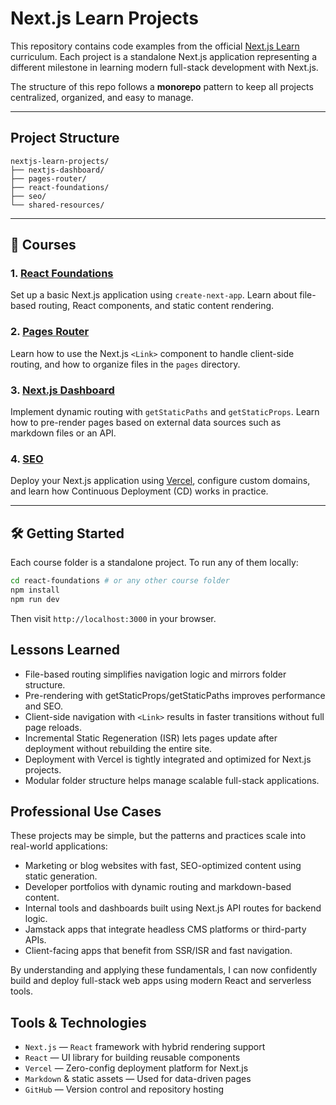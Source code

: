 # Next.js Learn Projects

This repository contains code examples from the official [Next.js Learn](https://nextjs.org/learn) curriculum. Each project is a standalone Next.js application representing a different milestone in learning modern full-stack development with Next.js.

The structure of this repo follows a **monorepo** pattern to keep all projects centralized, organized, and easy to manage.

---

## Project Structure

```
nextjs-learn-projects/
├── nextjs-dashboard/
├── pages-router/
├── react-foundations/
├── seo/
└── shared-resources/
```

---

## 🚀 Courses

### 1. [React Foundations](./react-foundations)

Set up a basic Next.js application using `create-next-app`. Learn about file-based routing, React components, and static content rendering.

### 2. [Pages Router](./pages-router)

Learn how to use the Next.js `<Link>` component to handle client-side routing, and how to organize files in the `pages` directory.

### 3. [Next.js Dashboard](./nextjs-dashboard)

Implement dynamic routing with `getStaticPaths` and `getStaticProps`. Learn how to pre-render pages based on external data sources such as markdown files or an API.

### 4. [SEO](./seo)

Deploy your Next.js application using [Vercel](https://vercel.com), configure custom domains, and learn how Continuous Deployment (CD) works in practice.

---

## 🛠 Getting Started

Each course folder is a standalone project. To run any of them locally:

```bash
cd react-foundations # or any other course folder
npm install
npm run dev
```

Then visit `http://localhost:3000` in your browser.

## Lessons Learned

- File-based routing simplifies navigation logic and mirrors folder structure.
- Pre-rendering with getStaticProps/getStaticPaths improves performance and SEO.
- Client-side navigation with `<Link>` results in faster transitions without full page reloads.
- Incremental Static Regeneration (ISR) lets pages update after deployment without rebuilding the entire site.
- Deployment with Vercel is tightly integrated and optimized for Next.js projects.
- Modular folder structure helps manage scalable full-stack applications.

## Professional Use Cases

These projects may be simple, but the patterns and practices scale into real-world applications:

- Marketing or blog websites with fast, SEO-optimized content using static generation.
- Developer portfolios with dynamic routing and markdown-based content.
- Internal tools and dashboards built using Next.js API routes for backend logic.
- Jamstack apps that integrate headless CMS platforms or third-party APIs.
- Client-facing apps that benefit from SSR/ISR and fast navigation.

By understanding and applying these fundamentals, I can now confidently build and deploy full-stack web apps using modern React and serverless tools.

## Tools & Technologies

- `Next.js` — `React` framework with hybrid rendering support
- `React` — UI library for building reusable components
- `Vercel` — Zero-config deployment platform for Next.js
- `Markdown` & static assets — Used for data-driven pages
- `GitHub` — Version control and repository hosting
